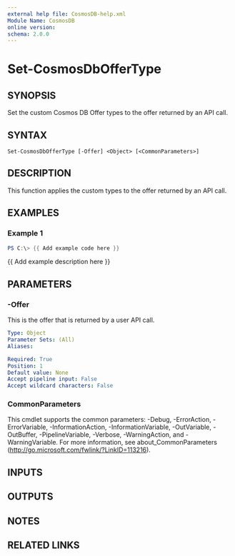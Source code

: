 ```yaml
---
external help file: CosmosDB-help.xml
Module Name: CosmosDB
online version:
schema: 2.0.0
---
```


# Set-CosmosDbOfferType

## SYNOPSIS
Set the custom Cosmos DB Offer types to the offer
returned by an API call.

## SYNTAX

```
Set-CosmosDbOfferType [-Offer] <Object> [<CommonParameters>]
```

## DESCRIPTION
This function applies the custom types to the offer returned
by an API call.

## EXAMPLES

### Example 1
```powershell
PS C:\> {{ Add example code here }}
```

{{ Add example description here }}

## PARAMETERS

### -Offer
This is the offer that is returned by a user API call.

```yaml
Type: Object
Parameter Sets: (All)
Aliases:

Required: True
Position: 1
Default value: None
Accept pipeline input: False
Accept wildcard characters: False
```

### CommonParameters
This cmdlet supports the common parameters: -Debug, -ErrorAction, -ErrorVariable, -InformationAction, -InformationVariable, -OutVariable, -OutBuffer, -PipelineVariable, -Verbose, -WarningAction, and -WarningVariable.
For more information, see about_CommonParameters (http://go.microsoft.com/fwlink/?LinkID=113216).

## INPUTS

## OUTPUTS

## NOTES

## RELATED LINKS
